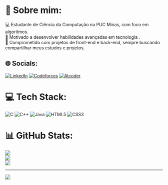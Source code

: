 # 💫 Sobre mim:
💻 Estudante de Ciência da Computação na PUC Minas, com foco em algoritmos.<br>🚀 Motivado a desenvolver habilidades avançadas em tecnologia .<br>🎨 Comprometido com projetos de front-end e back-end, sempre buscando compartilhar meus estudos e projetos.<br>


## 🌐 Socials:
[![LinkedIn](https://img.shields.io/badge/LinkedIn-%230077B5.svg?logo=linkedin&logoColor=white)](https://www.linkedin.com/in/gustavo-lopes-164551287/) 
[![Codeforces](https://badges.joonhyung.xyz/codeforces/GustavoLopesOliveira.svg)](https://codeforces.com/profile/GustavoLopesOliveira)
[![Atcoder](https://badges.joonhyung.xyz/atcoder/GustavoLopes.svg)](https://atcoder.jp/users/GustavoLopes)

# 💻 Tech Stack:
![C](https://img.shields.io/badge/c-%2300599C.svg?style=for-the-badge&logo=c&logoColor=white) ![C++](https://img.shields.io/badge/c++-%2300599C.svg?style=for-the-badge&logo=c%2B%2B&logoColor=white) ![Java](https://img.shields.io/badge/java-%23ED8B00.svg?style=for-the-badge&logo=openjdk&logoColor=white) ![HTML5](https://img.shields.io/badge/html5-%23E34F26.svg?style=for-the-badge&logo=html5&logoColor=white) ![CSS3](https://img.shields.io/badge/css3-%231572B6.svg?style=for-the-badge&logo=css3&logoColor=white)
# 📊 GitHub Stats:
![](https://github-readme-stats.vercel.app/api?username=GustavoLopesOliveira&theme=dark&hide_border=true&include_all_commits=true&count_private=false)<br/>
![](https://github-readme-streak-stats.herokuapp.com/?user=GustavoLopesOliveira&theme=dark&hide_border=true)<br/>
![](https://github-readme-stats.vercel.app/api/top-langs/?username=GustavoLopesOliveira&theme=dark&hide_border=true&include_all_commits=true&count_private=false&layout=compact)

---
[![](https://visitcount.itsvg.in/api?id=GustavoLopesOliveira&icon=0&color=0)](https://visitcount.itsvg.in)

<!-- Proudly created with GPRM ( https://gprm.itsvg.in ) -->
